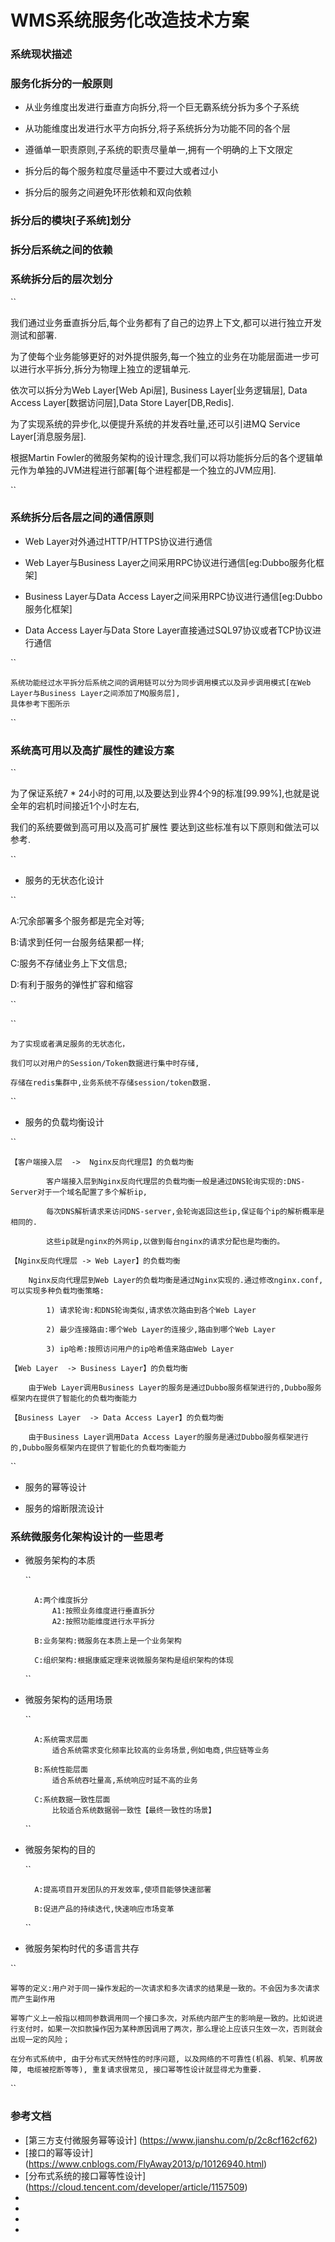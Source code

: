 #                                       WMS系统服务化改造技术方案

### 系统现状描述

### 服务化拆分的一般原则

* 从业务维度出发进行垂直方向拆分,将一个巨无霸系统分拆为多个子系统

* 从功能维度出发进行水平方向拆分,将子系统拆分为功能不同的各个层

* 遵循单一职责原则,子系统的职责尽量单一,拥有一个明确的上下文限定

* 拆分后的每个服务粒度尽量适中不要过大或者过小

* 拆分后的服务之间避免环形依赖和双向依赖

### 拆分后的模块[子系统]划分
### 拆分后系统之间的依赖

### 系统拆分后的层次划分

``

  我们通过业务垂直拆分后,每个业务都有了自己的边界上下文,都可以进行独立开发测试和部署.  

  为了使每个业务能够更好的对外提供服务,每一个独立的业务在功能层面进一步可以进行水平拆分,拆分为物理上独立的逻辑单元. 
   
  依次可以拆分为Web Layer[Web Api层], Business Layer[业务逻辑层], Data Access Layer[数据访问层],Data Store Layer[DB,Redis].
  
  为了实现系统的异步化,以便提升系统的并发吞吐量,还可以引进MQ Service Layer[消息服务层].
  
  根据Martin Fowler的微服务架构的设计理念,我们可以将功能拆分后的各个逻辑单元作为单独的JVM进程进行部署[每个进程都是一个独立的JVM应用].

``

### 系统拆分后各层之间的通信原则

* Web Layer对外通过HTTP/HTTPS协议进行通信

* Web Layer与Business Layer之间采用RPC协议进行通信[eg:Dubbo服务化框架]

* Business Layer与Data Access Layer之间采用RPC协议进行通信[eg:Dubbo服务化框架]

* Data Access Layer与Data Store Layer直接通过SQL97协议或者TCP协议进行通信

``

    系统功能经过水平拆分后系统之间的调用链可以分为同步调用模式以及异步调用模式[在Web Layer与Business Layer之间添加了MQ服务层],  
    具体参考下图所示
    
``

### 系统高可用以及高扩展性的建设方案

``

为了保证系统7 * 24小时的可用,以及要达到业界4个9的标准[99.99%],也就是说全年的宕机时间接近1个小时左右,

我们的系统要做到高可用以及高可扩展性 要达到这些标准有以下原则和做法可以参考.

``

* 服务的无状态化设计

``

  A:冗余部署多个服务都是完全对等;    
  
  B:请求到任何一台服务结果都一样;
  
  C:服务不存储业务上下文信息;
  
  D:有利于服务的弹性扩容和缩容
  
``

``

    为了实现或者满足服务的无状态化，

    我们可以对用户的Session/Token数据进行集中时存储,

    存储在redis集群中,业务系统不存储session/token数据.

``

* 服务的负载均衡设计

``

    【客户端接入层  ->  Nginx反向代理层】的负载均衡
    
            客户端接入层到Nginx反向代理层的负载均衡一般是通过DNS轮询实现的:DNS-Server对于一个域名配置了多个解析ip,
            
            每次DNS解析请求来访问DNS-server,会轮询返回这些ip,保证每个ip的解析概率是相同的.
            
            这些ip就是nginx的外网ip,以做到每台nginx的请求分配也是均衡的。
        
    【Nginx反向代理层 -> Web Layer】的负载均衡
    
        Nginx反向代理层到Web Layer的负载均衡是通过Nginx实现的.通过修改nginx.conf,可以实现多种负载均衡策略:
        
            1) 请求轮询:和DNS轮询类似,请求依次路由到各个Web Layer
        
            2) 最少连接路由:哪个Web Layer的连接少,路由到哪个Web Layer
        
            3) ip哈希:按照访问用户的ip哈希值来路由Web Layer
    
    【Web Layer  -> Business Layer】的负载均衡
    
        由于Web Layer调用Business Layer的服务是通过Dubbo服务框架进行的,Dubbo服务框架内在提供了智能化的负载均衡能力
    
    【Business Layer  -> Data Access Layer】的负载均衡
    
        由于Business Layer调用Data Access Layer的服务是通过Dubbo服务框架进行的,Dubbo服务框架内在提供了智能化的负载均衡能力

``

* 服务的幂等设计

* 服务的熔断限流设计

### 系统微服务化架构设计的一些思考

* 微服务架构的本质

    ``
    
        A:两个维度拆分 
            A1:按照业务维度进行垂直拆分 
            A2:按照功能维度进行水平拆分 
            
        B:业务架构:微服务在本质上是一个业务架构
         
        C:组织架构:根据康威定理来说微服务架构是组织架构的体现
        
    ``
    
* 微服务架构的适用场景

    ``
    
        A:系统需求层面
            适合系统需求变化频率比较高的业务场景,例如电商,供应链等业务
                
        B:系统性能层面
            适合系统吞吐量高,系统响应时延不高的业务
        
        C:系统数据一致性层面
            比较适合系统数据弱一致性【最终一致性的场景】
            
    ``
    
* 微服务架构的目的

    ``
    
        A:提高项目开发团队的开发效率,使项目能够快速部署
        
        B:促进产品的持续迭代,快速响应市场变革
        
    ``
    
* 微服务架构时代的多语言共存

``

    幂等的定义:用户对于同一操作发起的一次请求和多次请求的结果是一致的。不会因为多次请求而产生副作用
    
    幂等广义上一般指以相同参数调用同一个接口多次，对系统内部产生的影响是一致的。比如说进行支付时，如果一次扣款操作因为某种原因调用了两次，那么理论上应该只生效一次，否则就会出现一定的风险；
    
    在分布式系统中, 由于分布式天然特性的时序问题, 以及网络的不可靠性(机器、机架、机房故障, 电缆被挖断等等), 重复请求很常见, 接口幂等性设计就显得尤为重要.

``


### 参考文档
* [第三方支付微服务幂等设计] (https://www.jianshu.com/p/2c8cf162cf62)
* [接口的幂等设计] (https://www.cnblogs.com/FlyAway2013/p/10126940.html)
* [分布式系统的接口幂等性设计] (https://cloud.tencent.com/developer/article/1157509)
*
*
*
*



